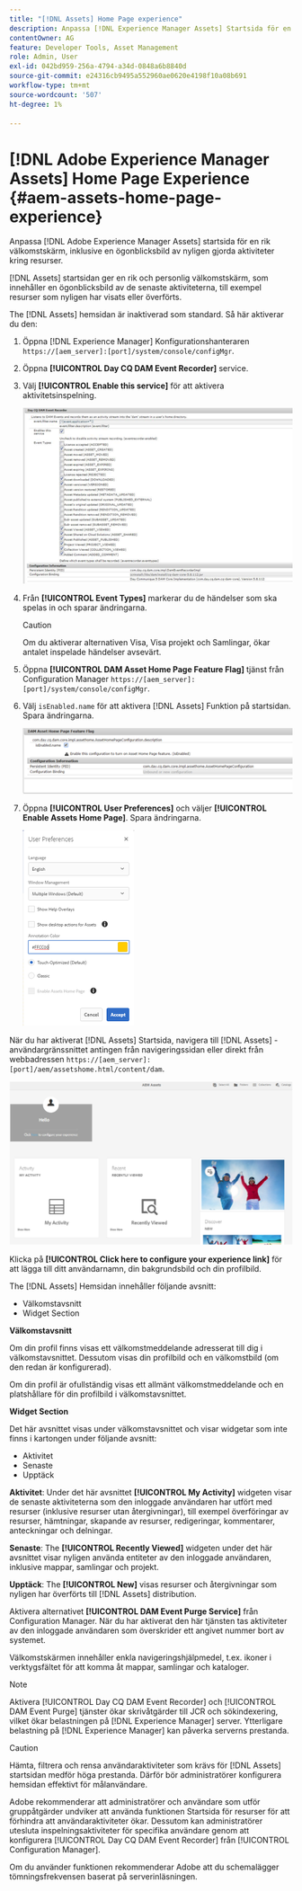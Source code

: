 ```yaml
---
title: "[!DNL Assets] Home Page experience"
description: Anpassa [!DNL Experience Manager Assets] Startsida för en rik välkomstskärm, inklusive en ögonblicksbild av nyligen gjorda aktiviteter kring resurser.
contentOwner: AG
feature: Developer Tools, Asset Management
role: Admin, User
exl-id: 042bd959-256a-4794-a34d-0848a6b8840d
source-git-commit: e24316cb9495a552960ae0620e4198f10a08b691
workflow-type: tm+mt
source-wordcount: '507'
ht-degree: 1%

---
```


# [!DNL Adobe Experience Manager Assets] Home Page Experience {#aem-assets-home-page-experience}

Anpassa [!DNL Adobe Experience Manager Assets] startsida för en rik välkomstskärm, inklusive en ögonblicksbild av nyligen gjorda aktiviteter kring resurser.

[!DNL Assets] startsidan ger en rik och personlig välkomstskärm, som innehåller en ögonblicksbild av de senaste aktiviteterna, till exempel resurser som nyligen har visats eller överförts.

The [!DNL Assets] hemsidan är inaktiverad som standard. Så här aktiverar du den:

1. Öppna [!DNL Experience Manager] Konfigurationshanteraren `https://[aem_server]:[port]/system/console/configMgr`.
1. Öppna **[!UICONTROL Day CQ DAM Event Recorder]** service.
1. Välj **[!UICONTROL Enable this service]** för att aktivera aktivitetsinspelning.

   ![chlimage_1-250](assets/chlimage_1-250.png)

1. Från **[!UICONTROL Event Types]** markerar du de händelser som ska spelas in och sparar ändringarna.

   >[!CAUTION]
   >
   >Om du aktiverar alternativen Visa, Visa projekt och Samlingar, ökar antalet inspelade händelser avsevärt.

1. Öppna **[!UICONTROL DAM Asset Home Page Feature Flag]** tjänst från Configuration Manager `https://[aem_server]:[port]/system/console/configMgr`.
1. Välj `isEnabled.name` för att aktivera [!DNL Assets] Funktion på startsidan. Spara ändringarna.

   ![chlimage_1-251](assets/chlimage_1-251.png)

1. Öppna **[!UICONTROL User Preferences]** och väljer **[!UICONTROL Enable Assets Home Page]**. Spara ändringarna.

   ![Aktivera startsidan för resurser i dialogrutan Användarinställningar](assets/Annotation-color.png)

När du har aktiverat [!DNL Assets] Startsida, navigera till [!DNL Assets] -användargränssnittet antingen från navigeringssidan eller direkt från webbadressen `https://[aem_server]:[port]/aem/assetshome.html/content/dam`.

![konfigurera Experience link i Assets-användargränssnittet](assets/config-experience-link.png)

Klicka på **[!UICONTROL Click here to configure your experience link]** för att lägga till ditt användarnamn, din bakgrundsbild och din profilbild.

The [!DNL Assets] Hemsidan innehåller följande avsnitt:

* Välkomstavsnitt
* Widget Section

**Välkomstavsnitt**

Om din profil finns visas ett välkomstmeddelande adresserat till dig i välkomstavsnittet. Dessutom visas din profilbild och en välkomstbild (om den redan är konfigurerad).

Om din profil är ofullständig visas ett allmänt välkomstmeddelande och en platshållare för din profilbild i välkomstavsnittet.

**Widget Section**

Det här avsnittet visas under välkomstavsnittet och visar widgetar som inte finns i kartongen under följande avsnitt:

* Aktivitet
* Senaste
* Upptäck

**Aktivitet**: Under det här avsnittet **[!UICONTROL My Activity]** widgeten visar de senaste aktiviteterna som den inloggade användaren har utfört med resurser (inklusive resurser utan återgivningar), till exempel överföringar av resurser, hämtningar, skapande av resurser, redigeringar, kommentarer, anteckningar och delningar.

**Senaste**: The **[!UICONTROL Recently Viewed]** widgeten under det här avsnittet visar nyligen använda entiteter av den inloggade användaren, inklusive mappar, samlingar och projekt.

**Upptäck**: The **[!UICONTROL New]** visas resurser och återgivningar som nyligen har överförts till [!DNL Assets] distribution.

Aktivera alternativet **[!UICONTROL DAM Event Purge Service]** från Configuration Manager. När du har aktiverat den här tjänsten tas aktiviteter av den inloggade användaren som överskrider ett angivet nummer bort av systemet.

Välkomstskärmen innehåller enkla navigeringshjälpmedel, t.ex. ikoner i verktygsfältet för att komma åt mappar, samlingar och kataloger.

>[!NOTE]
>
>Aktivera [!UICONTROL Day CQ DAM Event Recorder] och [!UICONTROL DAM Event Purge] tjänster ökar skrivåtgärder till JCR och sökindexering, vilket ökar belastningen på [!DNL Experience Manager] server. Ytterligare belastning på [!DNL Experience Manager] kan påverka serverns prestanda.

>[!CAUTION]
>
>Hämta, filtrera och rensa användaraktiviteter som krävs för [!DNL Assets] startsidan medför höga prestanda. Därför bör administratörer konfigurera hemsidan effektivt för målanvändare.
>
>Adobe rekommenderar att administratörer och användare som utför gruppåtgärder undviker att använda funktionen Startsida för resurser för att förhindra att användaraktiviteter ökar. Dessutom kan administratörer utesluta inspelningsaktiviteter för specifika användare genom att konfigurera [!UICONTROL Day CQ DAM Event Recorder] från [!UICONTROL Configuration Manager].
>
>Om du använder funktionen rekommenderar Adobe att du schemalägger tömningsfrekvensen baserat på serverinläsningen.
